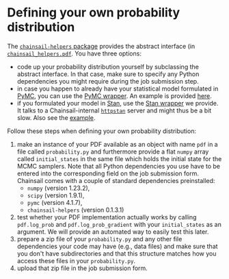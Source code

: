 # Defining your own probability distribution

The [`chainsail-helpers` package](./chainsail_helpers/README.md) provides the abstract interface (in [`chainsail_helpers.pdf`](./chainsail_helpers/chainsail_helpers/pdf/__init__.py). You have three options:
   - code up your probability distribution yourself by subclassing the abstract interface. In that case, make sure to specify any Python dependencies you might require during the job submission step.
   - in case you happen to already have your statistical model formulated in [PyMC](https://docs.pymc.io), you can use the [PyMC wrapper](./chainsail_helpers/chainsail_helpers/pdf/pymc/__init__.py). An example is provided [here](./examples/pymc-mixture/probability.py).
   - if you formulated your model in [Stan](https://mc-stan.org), use the [Stan wrapper](./chainsail_helpers/chainsail_helpers/pdf/stan/__init__.py) we provide. It talks to a Chainsail-internal [`httpstan`](https://github.com/stan-dev/httpstan) server and might thus be a bit slow. Also see the [example](./examples/stan-mixture/probability.py).

Follow these steps when defining your own probability distribution:
1. make an instance of your PDF available as an object with name `pdf` in a file called `probability.py` and furthermore provide a flat `numpy` array called `initial_states` in the same file which holds the initial state for the MCMC samplers. Note that all Python dependencies you use have to be entered into the corresponding field on the job submission form. Chainsail comes with a couple of standard dependencies preinstalled:
   - `numpy` (version 1.23.2),
   - `scipy` (version 1.9.1),
   - `pymc` (version 4.1.7),
   - `chainsail-helpers` (version 0.1.3.1)
2. test whether your PDF implementation actually works by calling `pdf.log_prob` and `pdf.log_prob_gradient` with your `initial_states` as an argument. We will provide an automated way to easily test this later.
3. prepare a zip file of your `probability.py` and any other file dependencies your code may have (e.g., data files) and make sure that you don't have subdirectories and that this structure matches how you access these files in your `probability.py`.
4. upload that zip file in the job submission form.
